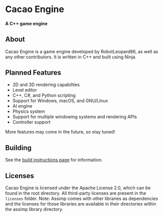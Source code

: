 # Cacao Engine  
#### A C++ game engine  

## About
Cacao Engine is a game engine developed by RobotLeopard86, as well as any other contributors. It is written in C++ and built using Ninja.

## Planned Features
* 2D and 3D rendering capabilties
* Level editor
* C++, C#, and Python scripting
* Support for Windows, macOS, and GNU/Linux
* AI engine
* Physics system
* Support for multiple windowing systems and rendering APIs
* Controller support

More features may come in the future, so stay tuned!

## Building
See the [build instructions page](BUILD.md) for information.

## Licenses
Cacao Engine is licensed under the Apache License 2.0, which can be found in the root directory. All third-party licenses are present in the `licenses` folder.
Note: Assimp comes with other libraries as dependencies and the licenses for those libraries are available in their directories within the assimp library directory.
